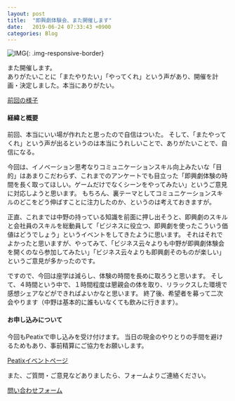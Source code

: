 ```yaml
---
layout: post
title:  "即興劇体験会、また開催します"
date:   2019-06-24 07:33:43 +0900
categories: Blog
---
```



![IMG]({{site.baseurl}}/img/20190624_01.jpg){: .img-responsive-border} 

また開催します。  
ありがたいことに「またやりたい」「やってくれ」という声があり、開催を計画・決定しました。本当にありがたい。

[前回の様子]({{site.baseurl}}/blog/2019/05/25/InnovationAndImprovisation/)

#### 経緯と概要

前回、本当にいい場が作れたと思ったので自信はついた。
そして、「またやってくれ」という声が出るというのは本当にうれしいことで、ありがたいことで、自信になる。

今回は、イノベーション思考なりコミュニケーションスキル向上みたいな「目的」はあまりこだわらず、これまでのアンケートでも目立った「即興劇体験の時間を長く取ってほしい。ゲームだけでなくシーンをやってみたい」というご意見に対応しようと思います。
もちろん、裏テーマとしてコミュニケーションスキルのどこをどう伸ばすことに注力したのか、というのは考えておきますが。

正直、これまでは中野の持っている知識を前面に押し出そうと、即興劇のスキルと会社員のスキルを総動員して「ビジネスに役立つ、即興劇を使ったこういう価値はどうでしょう」というイベントをしてきたように思います。
それはそれでよかったと思いますが、やってみて、「ビジネス云々よりも中野が即興劇体験会を開くのなら参加してみたい」「ビジネス云々よりも即興劇そのものが楽しい」というご意見が多かったのです。

ですので、今回は座学は減らし、体験の時間を長めに取ろうと思います。
そして、４時間という中で、１時間程度は懇親会の体を取り、リラックスした環境で感想シェアなどができればよいかなと思います。
終了後、希望者を募って二次会やります（中野は基本的に誰もいなくても飲みに行きます）。


#### お申し込みについて

今回もPeatixで申し込みを受け付けます。
当日の現金のやりとりの手間を避けるためもあり、事前精算にご協力をお願いします。

[Peatixイベントページ](https://impro-taiken.peatix.com/)

また、ご質問・ご意見などありましたら、フォームよりご連絡ください。

[問い合わせフォーム]({{site.baseurl}}/docs/contact/)



